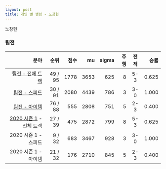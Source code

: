 ```yaml
---
layout: post
title: 개인 별 랭킹 - 노창현
---
```


노창현


### 팀전

| 분야 | 순위 | 점수 | mu | sigma | 주행 | 전적 | 승률 |
|---:|---:|---:|---:|---:|---:|:---:|---:|
| [팀전 - 전체 트랙](../team-full) | 49 / 95 | 1778 | 3653 | 625 | 8 | 5-3 | 0.625 |
| [팀전 - 스피드](../team-speed) | 30 / 91 | 2080 | 4439 | 786 | 3 | 3-0 | 1.000 |
| [팀전 - 아이템](../team-item) | 76 / 88 | 555 | 2808 | 751 | 5 | 2-3 | 0.400 |
| [2020 시즌 1](../teams-t2020_1) - 전체 트랙 | 27 / 39 | 475 | 2872 | 799 | 8 | 5-3 | 0.625 |
| 2020 시즌 1 - 스피드 | 9 / 32 | 683 | 3467 | 928 | 3 | 3-0 | 1.000 |
| 2020 시즌 1 - 아이템 | 21 / 32 | 176 | 2710 | 845 | 5 | 2-3 | 0.400 |
